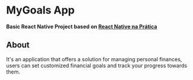 # MyGoals App
**Basic React Native Project based on [React Native na Prática](https://github.com/orodrigogo/react-native-na-pratica-2)**

## About

It's an application that offers a solution for managing personal finances, users can set customized financial goals and track your progress towards them.



